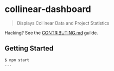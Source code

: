 # collinear-dashboard

> Displays Collinear Data and Project Statistics

Hacking? See the [CONTRIBUTING.md](/CONTRIBUTING.md) guilde.

## Getting Started

```bash
$ npm start
...
```
